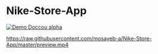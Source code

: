 # Nike-Store-App



[![Demo Doccou alpha](http://share.gifyoutube.com/KzB6Gb.gif)]([https://www.youtube.com/watch?v=ek1j272iAmc](https://raw.githubusercontent.com/mosayeb-a/Nike-Store-App/master/preview.mp4))




https://raw.githubusercontent.com/mosayeb-a/Nike-Store-App/master/preview.mp4

